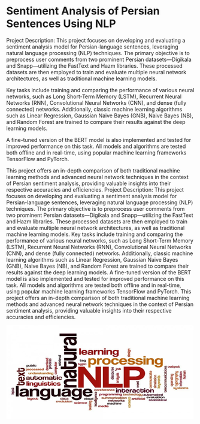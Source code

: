 # Sentiment Analysis of Persian Sentences Using NLP
Project Description: This project focuses on developing and evaluating a sentiment analysis model for Persian-language sentences, leveraging natural language processing (NLP) techniques. The primary objective is to preprocess user comments from two prominent Persian datasets—Digikala and Snapp—utilizing the FastText and Hazm libraries. These processed datasets are then employed to train and evaluate multiple neural network architectures, as well as traditional machine learning models.

Key tasks include training and comparing the performance of various neural networks, such as Long Short-Term Memory (LSTM), Recurrent Neural Networks (RNN), Convolutional Neural Networks (CNN), and dense (fully connected) networks. Additionally, classic machine learning algorithms such as Linear Regression, Gaussian Naive Bayes (GNB), Naive Bayes (NB), and Random Forest are trained to compare their results against the deep learning models.

A fine-tuned version of the BERT model is also implemented and tested for improved performance on this task. All models and algorithms are tested both offline and in real-time, using popular machine learning frameworks TensorFlow and PyTorch.

This project offers an in-depth comparison of both traditional machine learning methods and advanced neural network techniques in the context of Persian sentiment analysis, providing valuable insights into their respective accuracies and efficiencies.
Project Description: This project focuses on developing and evaluating a sentiment analysis model for Persian-language sentences, leveraging natural language processing (NLP) techniques. The primary objective is to preprocess user comments from two prominent Persian datasets—Digikala and Snapp—utilizing the FastText and Hazm libraries. These processed datasets are then employed to train and evaluate multiple neural network architectures, as well as traditional machine learning models. Key tasks include training and comparing the performance of various neural networks, such as Long Short-Term Memory (LSTM), Recurrent Neural Networks (RNN), Convolutional Neural Networks (CNN), and dense (fully connected) networks. Additionally, classic machine learning algorithms such as Linear Regression, Gaussian Naive Bayes (GNB), Naive Bayes (NB), and Random Forest are trained to compare their results against the deep learning models. A fine-tuned version of the BERT model is also implemented and tested for improved performance on this task. All models and algorithms are tested both offline and in real-time, using popular machine learning frameworks TensorFlow and PyTorch. This project offers an in-depth comparison of both traditional machine learning methods and advanced neural network techniques in the context of Persian sentiment analysis, providing valuable insights into their respective accuracies and efficiencies.


<a><img src="./NLP.webp" alt="NLP" width="500" height="250"/></a>

